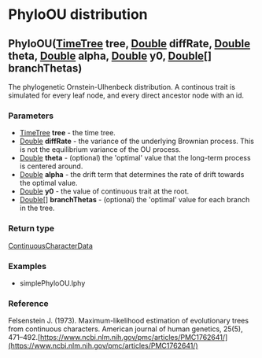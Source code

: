 PhyloOU distribution
====================
PhyloOU([TimeTree](../types/TimeTree.md) **tree**, [Double](../types/Double.md) **diffRate**, [Double](../types/Double.md) **theta**, [Double](../types/Double.md) **alpha**, [Double](../types/Double.md) **y0**, [Double[]](../types/Double[].md) **branchThetas**)
---------------------------------------------------------------------------------------------------------------------------------------------------------------------------------------------------------------------------------------------------------------------

The phylogenetic Ornstein-Ulhenbeck distribution. A continous trait is simulated for every leaf node, and every direct ancestor node with an id.

### Parameters

- [TimeTree](../types/TimeTree.md) **tree** - the time tree.
- [Double](../types/Double.md) **diffRate** - the variance of the underlying Brownian process. This is not the equilibrium variance of the OU process.
- [Double](../types/Double.md) **theta** - (optional) the 'optimal' value that the long-term process is centered around.
- [Double](../types/Double.md) **alpha** - the drift term that determines the rate of drift towards the optimal value.
- [Double](../types/Double.md) **y0** - the value of continuous trait at the root.
- [Double[]](../types/Double[].md) **branchThetas** - (optional) the 'optimal' value for each branch in the tree.

### Return type

[ContinuousCharacterData](../types/ContinuousCharacterData.md)


### Examples

- simplePhyloOU.lphy

### Reference

Felsenstein J. (1973). Maximum-likelihood estimation of evolutionary trees from continuous characters. American journal of human genetics, 25(5), 471–492.[https://www.ncbi.nlm.nih.gov/pmc/articles/PMC1762641/](https://www.ncbi.nlm.nih.gov/pmc/articles/PMC1762641/)

